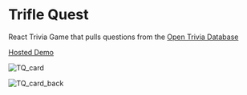 # Trifle Quest

React Trivia Game that pulls questions from the <a href="https://opentdb.com/">Open Trivia Database</a>

<a href="https://alanv73.github.io/TriviaGame/">Hosted Demo</a>

![TQ_card](https://user-images.githubusercontent.com/29257817/112671472-968bf700-8e38-11eb-9e0f-eee401349293.png)

![TQ_card_back](https://user-images.githubusercontent.com/29257817/112671525-aacff400-8e38-11eb-8fb8-69eda0eb3ea0.png)
